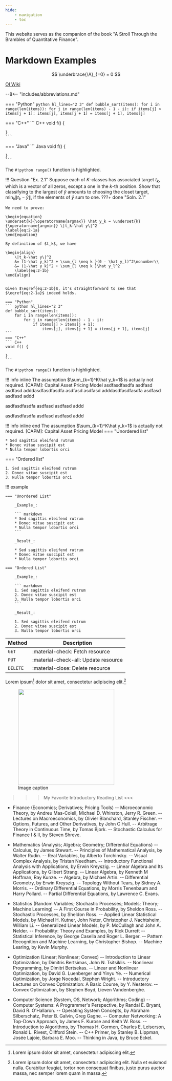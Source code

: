 ```yaml
---
hide:
    - navigation
    - toc
---
```


This website serves as the companion of the book "A Stroll Through the Brambles of Quantitative Finance".
# Markdown Examples

$$
\underbrace{\A}_{=0} = 0
$$

<a href="https://oi-wiki.org/" target="_blank">OI Wiki</a>

--8<-- "includes/abbreviations.md"

=== "Python"
    ``` python hl_lines="2 3"
    def bubble_sort(items):
        for i in range(len(items)):
            for j in range(len(items) - 1 - i):
                if items[j] > items[j + 1]:
                    items[j], items[j + 1] = items[j + 1], items[j]
    ```

=== "C++"
    ``` C++
    void f() {

    }
    ```

=== "Java"
    ``` Java
    void f() {

    }
    ```

The `#!python range()` function is highlighted.

!!! Question "Ex. 2.1"
	Suppose each of $K$-classes has associated target $t_k$, which is a vector of all zeros, except a one in the $k$-th position. Show that classifying to the largest of $\hat y$ amounts to choosing the closet target, $\min_k\|t_k-\hat y\|$, if the elements of $\hat y$ sum to one.
???+ done "Soln. 2.1" 

	We need to prove:

	\begin{equation}
	\underset{k}{\operatorname{argmax}} \hat y_k = \underset{k}{\operatorname{argmin}} \|t_k-\hat y\|^2             
	\label{eq:2-1a}
	\end{equation}

	By definition of $t_k$, we have

	\begin{align}
		\|t_k-\hat y\|^2 
		&= (1-\hat y_k)^2 + \sum_{l \neq k }(0 - \hat y_l)^2\nonumber\\
		&= (1-\hat y_k)^2 + \sum_{l \neq k }\hat y_l^2
		\label{eq:2-1b}
	\end{align}


	Given $\eqref{eq:2-1b}$, it's straightforward to see that $\eqref{eq:2-1a}$ indeed holds.

    === "Python"
    ``` python hl_lines="2 3"
    def bubble_sort(items):
        for i in range(len(items)):
            for j in range(len(items) - 1 - i):
                if items[j] > items[j + 1]:
                    items[j], items[j + 1] = items[j + 1], items[j]
    ```
    === "C++"
    ``` C++
    void f() {

    }
    ```

The `#!python range()` function is highlighted.


!!! info inline
	The assumption $\sum_{k=1}^K\hat y_k=1$ is actually not required.
    [CAPM]: Capital Asset Pricing Model
asdfasdfasdfa 
asdfasd 
asdfasd
adddasdfasdfasdfa 
asdfasd 
asdfasd
adddasdfasdfasdfa 
asdfasd 
asdfasd
addd

asdfasdfasdfa 
asdfasd 
asdfasd
addd

asdfasdfasdfa 
asdfasd 
asdfasd
addd

!!! info inline end
	The assumption $\sum_{k=1}^K\hat y_k=1$ is actually not required.
    [CAPM]: Capital Asset Pricing Model
=== "Unordered list"

    * Sed sagittis eleifend rutrum
    * Donec vitae suscipit est
    * Nulla tempor lobortis orci

=== "Ordered list"

    1. Sed sagittis eleifend rutrum
    2. Donec vitae suscipit est
    3. Nulla tempor lobortis orci



!!! example

    === "Unordered List"

        _Example_:

        ``` markdown
        * Sed sagittis eleifend rutrum
        * Donec vitae suscipit est
        * Nulla tempor lobortis orci
        ```

        _Result_:

        * Sed sagittis eleifend rutrum
        * Donec vitae suscipit est
        * Nulla tempor lobortis orci

    === "Ordered List"

        _Example_:

        ``` markdown
        1. Sed sagittis eleifend rutrum
        2. Donec vitae suscipit est
        3. Nulla tempor lobortis orci
        ```

        _Result_:

        1. Sed sagittis eleifend rutrum
        2. Donec vitae suscipit est
        3. Nulla tempor lobortis orci        


| Method      | Description                          |
| ----------- | ------------------------------------ |
| `GET`       | :material-check:     Fetch resource  |
| `PUT`       | :material-check-all: Update resource |
| `DELETE`    | :material-close:     Delete resource |


Lorem ipsum[^1] dolor sit amet, consectetur adipiscing elit.[^2]

<figure>
  <img src="https://dummyimage.com/600x400/eee/aaa" width="300" />
  <figcaption>Image caption</figcaption>
</figure>

[^1]: Lorem ipsum dolor sit amet, consectetur adipiscing elit.
[^2]:
    Lorem ipsum dolor sit amet, consectetur adipiscing elit. Nulla et euismod
    nulla. Curabitur feugiat, tortor non consequat finibus, justo purus auctor
    massa, nec semper lorem quam in massa.


>>> My Favorite Introductory Reading List <<<

- Finance (Economics; Derivatives; Pricing Tools)
-- Microeconomic Theory, by Andreu Mas-Colell, Michael D. Whinston, Jerry R. Green.
-- Lectures on Macroeconomics, by Olivier Blanchard, Stanley Fischer.
-- Options, Futures, and Other Derivatives, by John C Hull.
-- Arbitrage Theory in Continuous Time, by Tomas Bjork.
-- Stochastic Calculus for Finance I & II, by Steven Shreve.

- Mathematics (Analysis; Algebra; Geometry; Differential Equations)
-- Calculus, by James Stewart.
-- Principles of Mathematical Analysis, by Walter Rudin.
-- Real Variables, by Alberto Torchinsky.
-- Visual Complex Analysis, by Tristan Needham.
-- Introductory Functional Analysis with Applications, by Erwin Kreyszig.
-- Linear Algebra and Its Applications, by Gilbert Strang.
-- Linear Algebra, by Kenneth M Hoffman, Ray Kunze.
-- Algebra, by Michael Artin.
-- Differential Geometry, by Erwin Kreyszig.
-- Topology Without Tears, by Sidney A. Morris.
-- Ordinary Differential Equations, by Morris Tenenbaum and Harry Pollard.
-- Partial Differential Equations, by Lawrence C. Evans.

- Statistics (Random Variables; Stochastic Processes; Models; Theory; Machine Learning)
-- A First Course in Probability, by Sheldon Ross.
-- Stochastic Processes, by Sheldon Ross.
-- Applied Linear Statistical Models, by Michael H. Kutner, John Neter, Christopher J. Nachtsheim, William Li.
-- Generalized Linear Models, by P. McCullagh and John A. Nelder.
-- Probability: Theory and Examples, by Rick Durrett
-- Statistical Inference, by George Casella and Roger L. Berger.
-- Pattern Recognition and Machine Learning, by Christopher Bishop.
-- Machine Learing, by Kevin Murphy.

- Optimization (Linear; Nonlinear; Convex)
-- Introduction to Linear Optimization, by Dimitris Bertsimas, John N. Tsitsiklis.
-- Nonlinear Programming, by Dimitri Bertsekas.
-- Linear and Nonlinear Optimization, by David G. Luenberger and Yinyu Ye.
-- Numerical Optimization, by Jorge Nocedal, Stephen Wright.
-- Introductory Lectures on Convex Optimization: A Basic Course, by Y. Nesterov.
-- Convex Optimization, by Stephen Boyd, Lieven Vandenberghe.

- Computer Science (System, OS, Network; Algorithms; Coding)
-- Computer Systems: A Programmer's Perspective, by Randal E. Bryant, David R. O'Hallaron.
-- Operating System Concepts, by Abraham Silberschatz, Peter B. Galvin, Greg Gagne.
-- Computer Networking: A Top-Down Approach, by James F. Kurose and Keith W. Ross.
-- Introduction to Algorithms, by Thomas H. Cormen, Charles E. Leiserson, Ronald L. Rivest, Clifford Stein.
-- C++ Primer, by Stanley B. Lippman, Josée Lajoie, Barbara E. Moo.
-- Thinking in Java, by Bruce Eckel.
